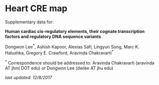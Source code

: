# Heart CRE map
Supplementary data for:

**Human cardiac cis-regulatory elements, their cognate transcription factors and regulatory DNA sequence variants**

Dongwon Lee<sup>\*</sup>, Ashish Kapoor, Alexias Safi, Lingyun Song, Marc K. Halushka, Gregory E. Crawford, Aravinda Chakravarti<sup>\*</sup>

<sup>\*</sup> Correspondence should be addressed to: Aravinda Chakravarti (aravinda AT jhmi DOT edu) or Dongwon Lee (dwlee AT jhu edu)


*last updated: 12/8/2017*
